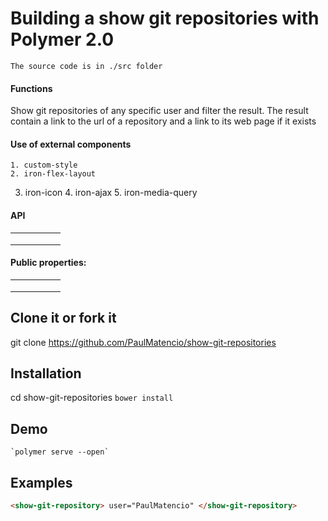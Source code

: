 # Building a show git repositories with Polymer 2.0


`The source code is in ./src folder`


####  Functions

Show git repositories of any specific user and filter the  result. The result
contain a  link to the  url of a repository and a link to its web page if
it exists

####  Use of external components

	1. custom-style
	2. iron-flex-layout
  3. iron-icon
	4. iron-ajax
	5. iron-media-query




#### API


|   	|   	|   	|   	|   	|
|---	|---	|---	|---	|---	|
|   	|   	|   	|   	|   	|
|   	|   	|   	|   	|   	|
|   	|   	|   	|   	|   	|


#### Public properties:

|   	|   	|   	|   	|   		|
|---	|---	|---	|---	|------	|
|   	|   	|   	|   	|   		|
|   	|   	|   	|   	|   		|
|   	|   	|   	|   	|   		|



## Clone it or fork it

  git clone   https://github.com/PaulMatencio/show-git-repositories

## Installation

  cd show-git-repositories
 	`bower install`

## Demo

	`polymer serve --open`


## Examples

```html
<show-git-repository> user="PaulMatencio" </show-git-repository>
```
